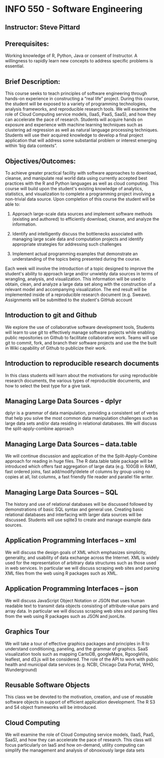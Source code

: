 # INFO 550 - Software Engineering
## Instructor: Steve Pittard

## Prerequisites:
Working knowledge of R, Python, Java or consent of Instructor. A willingness to rapidly learn new concepts to address specific problems is essential. 

## Brief Description:
This course seeks to teach principles of software engineering through hands-on experience in constructing a “real life” project. During this course, the student will be exposed to a variety of programming technologies, analysis frameworks, and reproducible research tools. We will examine the role of Cloud Computing service models, (IaaS, PaaS, SaaS), and how they can accelerate the pace of research. Students will acquire hands on exposure and experience with machine learning techniques such as clustering ad regression as well as natural language processing techniques. Students will use their acquired knowledge to develop a final project application that will address some substantial problem or interest emerging within ‘big data contexts”. 

## Objectives/Outcomes:
To achieve greater practical facility with software approaches to download, cleanse, and manipulate real world data using currently accepted best practices with the R and Python languages as well as cloud computing. This course will build upon the student's existing knowledge of analytics, statistics, and visualization to complete a programming project involving a non-trivial data source. Upon completion of this course the student will be able to:

1. Approach large-scale data sources and implement software methods (existing and authored) to efficiently download, cleanse, and analyze the information. 

2. Identify and intelligently discuss the bottlenecks associated with managing large scale data and computation projects and identify appropriate strategies for addressing such challenges

3. Implement actual programming examples that demonstrate an understanding of the topics being presented during the course.

Each week will involve the introduction of a topic designed to improve the student's ability to approach large and/or unwieldy data sources in terms of wrangling, analysis, and visualization. This information will be used to obtain, clean, and analyze a large data set along with the construction of a relevant model and accompanying visualization. The end result will be implemented inside of a reproducible research document (e.g. Sweave). Assignments will be submitted to the student's GitHub account 

## Introduction to git and Github
We explore the use of collaborative software development tools, Students will learn to use git to effectively manage software projects while enabling public repositories on Github to facilitate collaborative work. Teams will use git to commit, fork, and branch their software projects and use the the built in Wiki capability of Github to publicize their work. 

## Introduction to reproducible research documents
In this class students will learn about the motivations for using reproducible research documents, the various types of reproducible documents, and how to select the best type for a give task. 

## Managing Large Data Sources - dplyr 
dplyr is a grammar of data manipulation, providing a consistent set of verbs that help you solve the most common data manipulation challenges such as large data sets and/or data residing in relational databases. We will discuss the split-apply-combine approach 

## Managing Large Data Sources – data.table
We will continue discussion and application of the the Split-Apply-Combine approach for reading in huge files. The R data.table table package will be introduced which offers fast aggregation of large data (e.g. 100GB in RAM), fast ordered joins, fast add/modify/delete of columns by group using no copies at all, list columns, a fast friendly file reader and parallel file writer.

## Managing Large Data Sources – SQL
The history and use of relational databases will be discussed followed by demonstrations of basic SQL syntax and general use. Creating basic relational databases and interfacing with larger data sources will be discussed. Students will use sqlite3 to create and manage example data sources.

## Application Programming Interfaces – xml 
We will discuss the design goals of XML which emphasizes simplicity, generality, and usability of data exchange across the Internet. XML is widely used for the representation of arbitrary data structures such as those used in web services. In particular we will discuss scraping web sites and parsing XML files from the web using R packages such as XML. 

## Application Programming Interfaces – json
We will discuss JavaScript Object Notation or JSON that uses human readable text to transmit data objects consisting of attribute-value pairs and array data. In particular we will discuss scraping web sites and parsing files from the web using R packages such as JSON and jsonLite.

## Graphics Tour
We will take a tour of effective graphics packages and principles in R to understand conditioning, paneling, and the grammar of graphics. SaaS visualization tools such as mapping CartoDB, googleMaps, RgoogleVis, leaflest, and d3.js will be considered. The role of the API to work with public health and municipal data services (e.g. NCBI, Chicago Data Portal, WHO, Wunderground)

## Reusable Software Objects 
This class we be devoted to the motivation, creation, and use of reusable software objects in support of efficient application development. The R S3 and S4 object frameworks will be introduced. 

## Cloud Computing
We will examine the role of Cloud Computing service models, (IaaS, PaaS, SaaS), and how they can accelerate the pace of research. This class will focus particularly on IaaS and how on-demand, utility computing can simplify the management and analysis of obnoxiously large data sets
